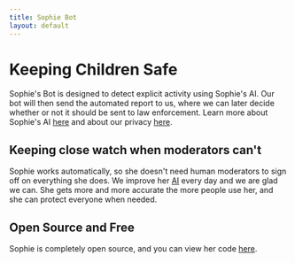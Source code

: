 ```yaml
---
title: Sophie Bot
layout: default
--- 
```


# Keeping Children Safe
Sophie's Bot is designed to detect explicit activity using Sophie's AI. Our bot will then send the automated report to us, where we can later decide whether or not it should be sent to law enforcement. Learn more about Sophie's AI [here](/ai) and about our privacy [here](/privacy).

## Keeping close watch when moderators can't
Sophie works automatically, so she doesn't need human moderators to sign off on everything she does. We improve her [AI](/ai) every day and we are glad we can. She gets more and more accurate the more people use her, and she can protect everyone when needed.

## Open Source and Free
Sophie is completely open source, and you can view her code [here](https://github.com/sophieproject/sophiebot).
